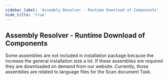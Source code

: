 ```yaml
---
sidebar_label: 'Assembly Resolver - Runtime Download of Components'
hide_title: 'true'
---
```


## Assembly Resolver - Runtime Download of Components

Some assemblies are not included in installation package because the increase the general installation size a lot. If these assemblies are required they are downloaded on demand from our website. Currently, those assemblies are related to language files for the Scan document Task.

